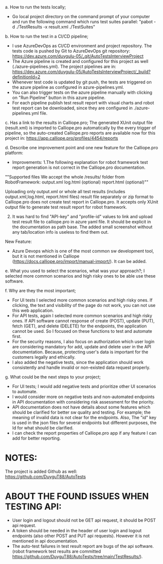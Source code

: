 a. How to run the tests locally;
- Go local project directory on the command prompt of your computer and run the following command which runs test suites parallel:
"pabot -d ./TestResults -x result.xml ./TestSuites"

b. How to run the test in a CI/CD pipeline;
- I use AzureDevOps as CI/CD environment and project repository. The tests code is pushed by Git to AzureDevOps git repository:
https://dev.azure.com/duygulu-05/_git/AutoTestsInterviewProject
- The Azure pipeline is created and configured for this project as well (./azure-pipelines.yml).
The project pipelines are in: https://dev.azure.com/duygulu-05/AutoTestsInterviewProject/_build?definitionId=2
- Whenever test code is updated by git push, the tests are triggered on the azure pipeline as configured in azure-pipelines.yml.
- You can also trigger tests on the azure pipeline manually with clicking on "Run Pipeline" button in this azure pipeline.
- For each pipeline publish test result report with visual charts and robot test report can be downloaded, 
since they are configured in ./azure-pipelines.yml file.

c. Has a link to the results in Calliope.pro;
The generated XUnit output file (result.xml) is imported to Calliope.pro automatically by the every trigger of pipeline, 
so the auto-created Calliope.pro reports are available now for this project in:
https://app.calliope.pro/profiles/4454/reports

d. Describe one improvement point and one new feature for the Calliope.pro platform:
- Improvements:
  1.The following explanation for robot framework test report generation is not correct in the Calliope.pro documentation.

""Supported files
We accept the whole /results/ folder from RobotFramework:
output.xml
log.html (optional)
report.html (optional)""

Uploading only output.xml or
whole all test results (includes output.xml,log.html, report.html files) result file separately or
zip format to Calliope.pro does not create test report in Calliope.pro.
It accepts only XUnit output file to generate test result report for robot framework.

  2. It was hard to find "API-key" and "profile-id" values to link and upload test result file to calliope.pro in azure yaml file.
It should be explicit in the documentation as path base. The added small screenshot without any tab/location info is useless to find them out.

New Feature: 
- Azure Devops which is one of the most common sw development tool, but it is not mentioned in
Calliope (https://docs.calliope.pro/import/manual-import/). It can be added.

e. What you used to select the scenarios, what was your approach?;
I selected more common scenarios and high risky ones to be able use these software.

f. Why are they the most important;
- For UI tests I selected more common scenarios and high risky ones.
If clicking, the text and visibility of the page do not work, you can not use this web application. 
- For API tests, again I selected more common scenarios and high risky ones.
If API software cannot response of create (POST), update (PUT), fetch (GET), and delete (DELETE) for the endpoints, the application 
cannot be used. So I focused on these functions to test and automate first.
- For the security reasons, I also focus on authorization which user login are considering mandatory for add, update and delete user
in the API documentation. Because, protecting user's data is important for the customers legally and ethically.
- I also added the negative tests, since the application should work consistently and handle invalid or non-existed data request 
properly.

g. What could be the next steps to your project;
- For UI tests; I would add negative tests and prioritize other UI scenarios to automate. 
- I would consider more on negative tests and non-automated endpoints in API documentation with considering risk assessment 
for the priority.
- API documentation does not have details about some features which should be clarified for better sw quality and testing.
For example; the meaning of invalid data is not clear for the endpoints. Also, The "id" key is used in the json files for several 
endpoints but different purposes, the Id for what should be clarified.
- I can check the report properties of Calliope.pro app if any feature I can add for better reporting.

# NOTES:
The project is added Github as well: https://github.com/DuyguT88/AutoTests

# ABOUT THE FOUND ISSUES WHEN TESTING API:
- User login and logout should not be GET api request, it should be POST api request. 
- A token should be needed in the header of user login and logout endpoints (also other POST and PUT api requests).
However it is not mentioned in api documentation.
- The auto-test failures in test result report are bugs of the api software.
(robot framework test results are committed https://github.com/DuyguT88/AutoTests/tree/main/TestResults/).
